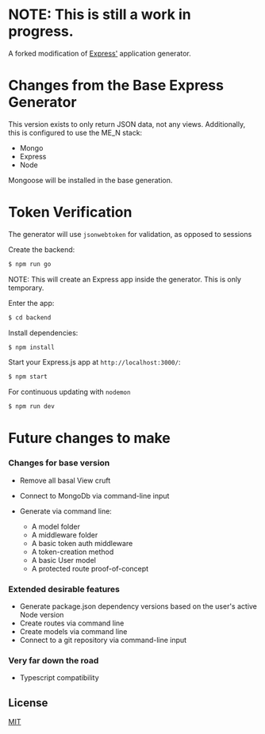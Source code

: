# NOTE: This is still a work in progress.

A forked modification of [Express'](https://www.npmjs.com/package/express) application generator.

# Changes from the Base Express Generator

This version exists to only return JSON data, not any views.
Additionally, this is configured to use the ME_N stack:
- Mongo
- Express
- Node

Mongoose will be installed in the base generation.

# Token Verification

The generator will use `jsonwebtoken` for validation, as opposed to sessions

Create the backend:

```bash
$ npm run go
```

NOTE: This will create an Express app inside the generator. This is only temporary.

Enter the app:

```bash
$ cd backend
```

Install dependencies:

```bash
$ npm install
```

Start your Express.js app at `http://localhost:3000/`:

```bash
$ npm start
```

For continuous updating with `nodemon`

```bash
$ npm run dev
```

# Future changes to make

### Changes for base version

- Remove all basal View cruft
- Connect to MongoDb via command-line input

- Generate via command line:
    - A model folder
    - A middleware folder
    - A basic token auth middleware
    - A token-creation method
    - A basic User model
    - A protected route proof-of-concept

### Extended desirable features

- Generate package.json dependency versions based on the user's active Node version
- Create routes via command line
- Create models via command line
- Connect to a git repository via command-line input

### Very far down the road

- Typescript compatibility

## License

[MIT](LICENSE)
